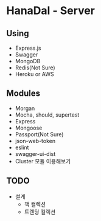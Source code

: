 # HanaDal - Server

## Using
- Express.js
- Swagger
- MongoDB
- Redis(Not Sure)
- Heroku or AWS

## Modules
- Morgan
- Mocha, should, supertest
- Express
- Mongoose
- Passport(Not Sure)
- json-web-token
- eslint
- swagger-ui-dist
- Cluster 모듈 이용해보기

## TODO
- 설계
    - 책 컬렉션
    - 트렌딩 컬렉션